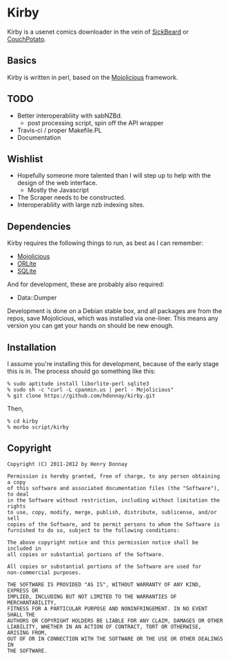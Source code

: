 Kirby
=====

Kirby is a usenet comics downloader in the vein of [SickBeard](http://sickbeard.com) or [CouchPotato](http://couchpotatoapp.com/).

Basics
------

Kirby is written in perl, based on the [Mojolicious](http://mojolicio.us/) framework.

TODO
----

 * Better interoperabliity with sabNZBd.
   * post processing script, spin off the API wrapper
 * Travis-ci / proper Makefile.PL
 * Documentation

Wishlist
--------

 * Hopefully someone more talented than I will step up to help with the design of the web interface.
   * Mostly the Javascript
 * The Scraper needs to be constructed.
 * Interoperabliity with large nzb indexing sites.

Dependencies
------------

Kirby requires the following things to run, as best as I can remember:

 * [Mojolicious](http://mojolicio.us/)
 * [ORLite](http://search.cpan.org/perldoc?ORLite)
 * [SQLite](http://www.sqlite.org/)

And for development, these are probably also required:

 * Data::Dumper

Development is done on a Debian stable box, and all packages are from the repos, save Mojolicious, which was installed via one-liner.
This means any version you can get your hands on should be new enough.

Installation
------------

I assume you're installing this for development, because of the early stage this is in. The process should go something like this:

    % sudo aptitude install liborlite-perl sqlite3
    % sudo sh -c "curl -L cpanmin.us | perl - Mojolicious"
    % git clone https://github.com/hdonnay/kirby.git

Then,

    % cd kirby
    % morbo script/kirby

Copyright
---------

    Copyright (C) 2011-2012 by Henry Donnay

    Permission is hereby granted, free of charge, to any person obtaining a copy
    of this software and associated documentation files (the "Software"), to deal
    in the Software without restriction, including without limitation the rights
    to use, copy, modify, merge, publish, distribute, sublicense, and/or sell
    copies of the Software, and to permit persons to whom the Software is
    furnished to do so, subject to the following conditions:

    The above copyright notice and this permission notice shall be included in
    all copies or substantial portions of the Software.

    All copies or substantial portions of the Software are used for
    non-commercial purposes.

    THE SOFTWARE IS PROVIDED "AS IS", WITHOUT WARRANTY OF ANY KIND, EXPRESS OR
    IMPLIED, INCLUDING BUT NOT LIMITED TO THE WARRANTIES OF MERCHANTABILITY,
    FITNESS FOR A PARTICULAR PURPOSE AND NONINFRINGEMENT. IN NO EVENT SHALL THE
    AUTHORS OR COPYRIGHT HOLDERS BE LIABLE FOR ANY CLAIM, DAMAGES OR OTHER
    LIABILITY, WHETHER IN AN ACTION OF CONTRACT, TORT OR OTHERWISE, ARISING FROM,
    OUT OF OR IN CONNECTION WITH THE SOFTWARE OR THE USE OR OTHER DEALINGS IN
    THE SOFTWARE.

